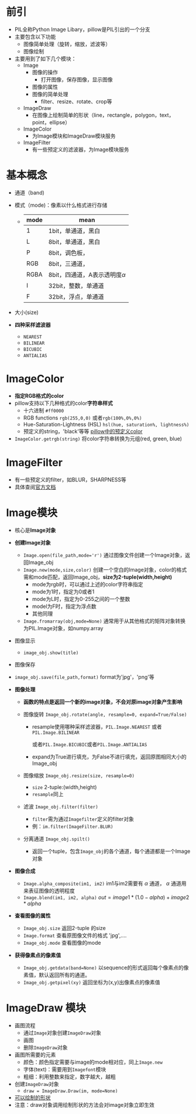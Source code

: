 # 前引

- PIL全称Python Image Libary，pillow是PIL引出的一个分支
- 主要包含以下功能
  - 图像简单处理（旋转，缩放，滤波等）
  - 图像绘制
- 主要用到了如下几个模块：
  - Image
    - 图像的操作
      - 打开图像，保存图像，显示图像
    - 图像的属性
    - 图像的简单处理
      - filter、resize、rotate、crop等
  - ImageDraw
    - 在图像上绘制简单的形状（line，rectangle，polygon，text，point，ellipse）
  - ImageColor
    - 为Image模块和ImageDraw模块服务
  - ImageFilter
    - 有一些预定义的滤波器，为Image模块服务

# 基本概念

- 通道（band) 

- 模式（mode)：像素以什么格式进行存储

  - | mode | mean                              |
    | ---- | --------------------------------- |
    | 1    | 1bit，单通道，黑白                |
    | L    | 8bit，单通道，黑白                |
    | P    | 8bit，调色板，                    |
    | RGB  | 8bit，三通道，                    |
    | RGBA | 8bit，四通道，A表示透明度$\alpha$ |
    | I    | 32bit，整数，单通道               |
    | F    | 32bit，浮点，单通道               |

- 大小(size)

- **四种采样滤波器**

  - `NEAREST`
  - `BILINEAR`
  - `BICUBIC`
  - `ANTIALIAS`



# ImageColor

- **指定RGB格式的color**
- pillow支持以下几种格式的color**字符串样式**
  - 十六进制 `#ff0000`
  - RGB functions   `rgb(255,0,0)` 或者`rgb(100%,0%,0%)`
  - Hue-Saturation-Lightness (HSL)  `hsl(hue, saturation%, lightness%)`
  - 预定义的string，'black'等等 [pillow中的预定义color](https://pillow-cn.readthedocs.io/zh_CN/latest/_modules/PIL/ImageColor.html#getrgb)
- `ImageColor.getrgb(string)`  将color字符串转换为元组(red, green, blue)



# ImageFilter

- 有一些预定义的filter，如BLUR，SHARPNESS等
- 具体查阅[官方文档](https://pillow-cn.readthedocs.io/zh_CN/latest/reference/ImageFilter.html)



# Image模块

- 核心是**Image对象**

- **创建Image对象**
  - `Image.open(file_path,mode='r')`  通过图像文件创建一个Image对象，返回Image_obj
  - `Image.new(mode,size,color)`   创建一个空白的Image对象，color的格式需和mode匹配，返回Image_obj，**size为2-tuple(width,height)**
    - mode为rgb时，可以通过上述的color字符串指定
    - mode为1时，指定为0或者1
    - mode为L时，指定为0-255之间的一个整数
    - model为F时，指定为浮点数
    - 其他同理
  - `Image.fromarray(obj,mode=None)` 通常用于从其他格式的矩阵对象转换为PIL.Image对象，如numpy.array
  
- 图像显示
  
  - `image_obj.show(title)`   
  
- 图像保存
  
- `image_obj.save(file_path,format)`    format为'jpg'，'png'等
  
- **图像处理**

  - **函数的特点是返回一个新的image对象，不会对原image对象产生影响**

  - 图像旋转   `Image_obj.rotate(angle, resample=0, expand=True/False)`   

    - resample使用哪种采样滤波器，`PIL.Image.NEAREST`  或者`PIL.Image.BILINEAR`

      或者`PIL.Image.BICUBIC`或者`PIL.Image.ANTIALIAS`

    - expand为True进行填充，为False不进行填充，返回原图相同大小的Image_obj

  - 图像缩放  `Image_obj.resize(size, resample=0)` 

    - `size` 2-tuple:(width,height)
    - `resample`同上

  - 滤波 `Image_obj.filter(filter)`  

    - `filter`需为通过`Imagefilter`定义的filter对象
    - 例：`im.filter(ImageFilter.BLUR)`

  - 分离通道 `Image_obj.spilt()`  

    - 返回一个tuple，包含`Image_obj`的各个通道，每个通道都是一个Image对象

- **图像合成**

  - `Image.alpha_composite(im1, im2)`   im1与im2需要有 $\alpha$ 通道， $\alpha$ 通道用来表征图像的透明程度
  - `Image.blend(im1, im2, alpha)`   $out = image1 * (1.0 - alpha) + image2 * alpha$   

- **查看图像的属性**
  
  - `Image_obj.size`  返回2-tuple 的size
  - `Image.format`   查看原图像文件的格式 'jpg',....
  - `Image_obj.mode`   查看图像的mode
  
- **获得像素点的像素值**
  
  - `Image_obj.getdata(band=None)` 以sequence的形式返回每个像素点的像素值，默认返回所有的通道。
  - `Image_obj.getpixel(xy)` 返回坐标为(x,y)出像素点的像素值



# ImageDraw 模块

- 画图流程
  - 通过`Image`对象创建`ImageDraw`对象
  - 画图
  - 删除`ImageDraw`对象
- 画图所需要的元素
  - 颜色：颜色指定需要与image的mode相对应，同上`Image.new`
  - 字体(text)：需要用到`Imagefont`模块
  - 粗细：利用整数来指定，数字越大，越粗
- 创建`ImageDraw`对象
  - `draw = ImageDraw.Draw(im, mode=None)`    
- [可以绘制的形状](https://pillow-cn.readthedocs.io/zh_CN/latest/reference/ImageDraw.html#example-draw-a-gray-cross-over-an-image)
- 注意：draw对象调用绘制形状的方法会对image对象立即生效